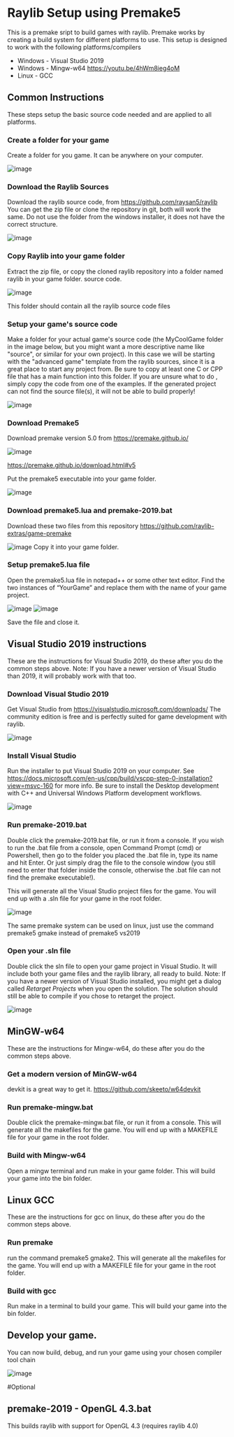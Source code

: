 # Raylib Setup using Premake5

This is a premake sript to build games with raylib. Premake works by creating a build system for different platforms to use.
This setup is designed to work with the following platforms/compilers

* Windows - Visual Studio 2019
* Windows - Mingw-w64  https://youtu.be/4hWm8ieg4oM
* Linux - GCC

## Common Instructions
These steps setup the basic source code needed and are applied to all platforms.

### Create a folder for your game
Create a folder for you game. It can be anywhere on your computer.

![image](https://user-images.githubusercontent.com/322174/107884955-7158b000-6eac-11eb-97b7-5605c7ed34d1.png)

### Download the Raylib Sources
Download the raylib source code, from
https://github.com/raysan5/raylib
You can get the zip file or clone the repository in git, both will work the same.
Do not use the folder from the windows installer, it does not have the correct structure.

![image](https://user-images.githubusercontent.com/322174/107884966-7b7aae80-6eac-11eb-9f36-dc48f719a74d.png)

### Copy Raylib into your game folder
Extract the zip file, or copy the cloned raylib repository into a folder named raylib in your game folder. source code.

![image](https://user-images.githubusercontent.com/322174/107884970-833a5300-6eac-11eb-80a8-ae5bae854e94.png)

This folder should contain all the raylib source code files

### Setup your game's source code
Make a folder for your actual game's source code (the MyCoolGame folder in the image below, but you might want a more descriptive name like "source", or similar for your own  project). In this case we will be starting with the "advanced game" template from the raylib sources, since it is a great place to start any project from. Be sure to copy at least one C or CPP file that has a main function into this folder. If you are unsure what to do , simply copy the code from one of the examples. If the generated project can not find the source file(s), it will not be able to build properly!

![image](https://user-images.githubusercontent.com/322174/107885011-b0870100-6eac-11eb-889d-7a39bc5b3cdb.png)

### Download Premake5
Download premake version 5.0 from https://premake.github.io/

![image](https://user-images.githubusercontent.com/322174/107884980-8f261500-6eac-11eb-8800-2bf485d1c2b0.png)

https://premake.github.io/download.html#v5
 
Put the premake5 executable into your game folder.

![image](https://user-images.githubusercontent.com/322174/107884989-964d2300-6eac-11eb-8715-088710243ee5.png)

### Download premake5.lua and premake-2019.bat
Download these two files from this repository
https://github.com/raylib-extras/game-premake

![image](https://user-images.githubusercontent.com/322174/107885001-9fd68b00-6eac-11eb-90b2-04569ec08e50.png)
Copy it into your game folder.


### Setup premake5.lua file
Open the premake5.lua file in notepad++ or some other text editor.
Find the two instances of “YourGame” and replace them with the name of your game project.

![image](https://user-images.githubusercontent.com/322174/107885020-b7ae0f00-6eac-11eb-8a20-d0ba0747a51d.png)
![image](https://user-images.githubusercontent.com/322174/107885030-c09ee080-6eac-11eb-8190-b5a2e2a2bec3.png)

Save the file and close it.

## Visual Studio 2019 instructions
These are the instructions for Visual Studio 2019, do these after you do the common steps above.
Note: If you have a newer version of Visual Studio than 2019, it will probably work with that too.

### Download Visual Studio 2019
Get Visual Studio from https://visualstudio.microsoft.com/downloads/
The community edition is free and is perfectly suited for game development with raylib.

![image](https://user-images.githubusercontent.com/322174/107884936-4c643d00-6eac-11eb-8831-78421ff75099.png)

### Install Visual Studio
Run the installer to put Visual Studio 2019 on your computer. See https://docs.microsoft.com/en-us/cpp/build/vscpp-step-0-installation?view=msvc-160 for more info.
Be sure to install the Desktop development with C++ and Universal Windows Platform development workflows.

![image](https://user-images.githubusercontent.com/322174/107884951-6b62cf00-6eac-11eb-8d25-8e6fd3f9fdba.png)

### Run premake-2019.bat
Double click the premake-2019.bat file, or run it from a console.
If you wish to run the .bat file from a console, open Command Prompt (cmd) or Powershell, then go to the folder you placed the .bat file in, type its name and hit Enter. Or just simply drag the file to the console window (you still need to enter that folder inside the console, otherwise the .bat file can not find the premake executable!).

This will generate all the Visual Studio project files for the game. You will end up with a .sln file for your game in the root folder.

![image](https://user-images.githubusercontent.com/322174/107885039-c8f71b80-6eac-11eb-8b04-df2e5c9142a6.png)

The same premake system can be used on linux, just use the command premake5 gmake instead of premake5 vs2019

### Open your .sln file
Double click the sln file to open your game project in Visual Studio. It will include both your game files and the raylib library, all ready to build.
Note: If you have a newer version of Visual Studio installed, you might get a dialog called _Retarget Projects_ when you open the solution. The solution should still be able to compile if you chose to retarget the project.

![image](https://user-images.githubusercontent.com/322174/107885046-d2808380-6eac-11eb-8c67-1cb923303c7b.png)

## MinGW-w64
These are the instructions for Mingw-w64, do these after you do the common steps above. 

### Get a modern version of MinGW-w64
devkit is a great way to get it.
https://github.com/skeeto/w64devkit

### Run premake-mingw.bat
Double click the premake-mingw.bat file, or run it from a console. This will generate all the makefiles for the game. You will end up with a MAKEFILE file for your game in the root folder.

### Build with Mingw-w64
Open a mingw terminal and run make in your game folder. This will build your game into the bin folder.

## Linux GCC
These are the instructions for gcc on linux, do these after you do the common steps above. 

### Run premake
run the command premake5 gmake2. This will generate all the makefiles for the game. You will end up with a MAKEFILE file for your game in the root folder.

### Build with gcc
Run make in a terminal to build your game. This will build your game into the bin folder.

  
## Develop your game.
You can now build, debug, and run your game using your chosen compiler tool chain

![image](https://user-images.githubusercontent.com/322174/107885060-de6c4580-6eac-11eb-87a5-9a209cb03a7a.png)

#Optional
## premake-2019 - OpenGL 4.3.bat
This builds raylib with support for OpenGL 4.3 (requires raylib 4.0)
